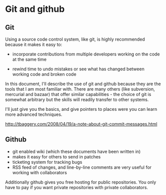 # Git and github

## Git

Using a source code control system, like git, is highly recommended because it makes it easy to:

* incorporate contributions from multiple developers working on the code at
  the same time

* rewind time to undo mistakes or see what has changed between working code and broken code

In this document, I'll describe the use of git and github because they are the tools that I am most familiar with. There are many others (like subversion, mercurial and bazaar) that offer similar capabilities - the choice of git is somewhat arbitrary but the skills will readily transfer to other systems.

I'll just give you the basics, and give pointers to places were you can learn more advanced techniques.

http://tbaggery.com/2008/04/19/a-note-about-git-commit-messages.html


## Github

* git enabled wiki (which these documents have been written in)
* makes it easy for others to send in patches
* ticketing system for tracking bugs
* RSS feed of changes, and line-by-line comments are very useful for working with collaborators

Additionally github gives you free hosting for public repositories.  You only have to pay if you want private repositories with private collaborators.